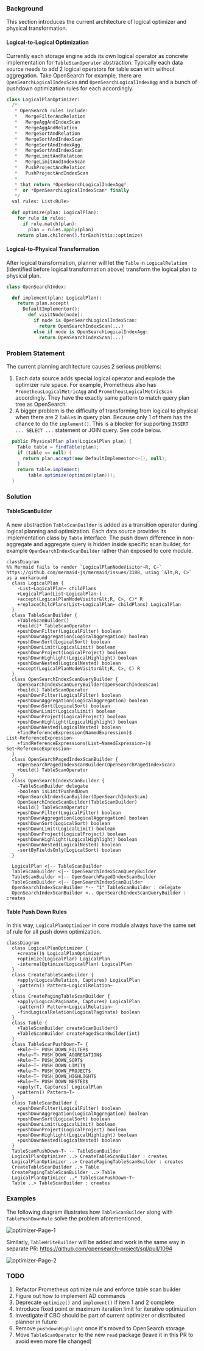 ### Background

This section introduces the current architecture of logical optimizer and physical transformation.

#### Logical-to-Logical Optimization

Currently each storage engine adds its own logical operator as concrete implementation for `TableScanOperator` abstraction. Typically each data source needs to add 2 logical operators for table scan with without aggregation. Take OpenSearch for example, there are `OpenSearchLogicalIndexScan` and `OpenSearchLogicalIndexAgg` and a bunch of pushdown optimization rules for each accordingly.

```py
class LogicalPlanOptimizer:
  /*
   * OpenSearch rules include:
   *   MergeFilterAndRelation
   *   MergeAggAndIndexScan
   *   MergeAggAndRelation
   *   MergeSortAndRelation
   *   MergeSortAndIndexScan
   *   MergeSortAndIndexAgg
   *   MergeSortAndIndexScan
   *   MergeLimitAndRelation
   *   MergeLimitAndIndexScan
   *   PushProjectAndRelation
   *   PushProjectAndIndexScan
   *
   * that return *OpenSearchLogicalIndexAgg*
   *  or *OpenSearchLogicalIndexScan* finally
   */
  val rules: List<Rule>

  def optimize(plan: LogicalPlan):
    for rule in rules:
      if rule.match(plan):
        plan = rules.apply(plan)
    return plan.children().forEach(this::optimize)
```

#### Logical-to-Physical Transformation

After logical transformation, planner will let the `Table` in `LogicalRelation` (identified before logical transformation above) transform the logical plan to physical plan.

```py
class OpenSearchIndex:

  def implement(plan: LogicalPlan):
    return plan.accept(
      DefaultImplementor():
        def visitNode(node):
          if node is OpenSearchLogicalIndexScan:
            return OpenSearchIndexScan(...)
          else if node is OpenSearchLogicalIndexAgg:
            return OpenSearchIndexScan(...)
```

### Problem Statement

The current planning architecture causes 2 serious problems:

1. Each data source adds special logical operator and explode the optimizer rule space. For example, Prometheus also has `PrometheusLogicalMetricAgg` and `PrometheusLogicalMetricScan` accordingly. They have the exactly same pattern to match query plan tree as OpenSearch.
2. A bigger problem is the difficulty of transforming from logical to physical when there are 2 `Table`s in query plan. Because only 1 of them has the chance to do the `implement()`. This is a blocker for supporting `INSERT ... SELECT ...` statement or JOIN query. See code below.

```java
  public PhysicalPlan plan(LogicalPlan plan) {
    Table table = findTable(plan);
    if (table == null) {
      return plan.accept(new DefaultImplementor<>(), null);
    }
    return table.implement(
        table.optimize(optimize(plan)));
  }
```

### Solution

#### TableScanBuilder

A new abstraction `TableScanBuilder` is added as a transition operator during logical planning and optimization. Each data source provides its implementation class by `Table` interface. The push down difference in non-aggregate and aggregate query is hidden inside specific scan builder, for example `OpenSearchIndexScanBuilder` rather than exposed to core module.

```mermaid
classDiagram
%% Mermaid fails to render `LogicalPlanNodeVisitor~R, C~` https://github.com/mermaid-js/mermaid/issues/3188, using `&lt;R, C>` as a workaround
  class LogicalPlan {
    -List~LogicalPlan~ childPlans
    +LogicalPlan(List~LogicalPlan~)
    +accept(LogicalPlanNodeVisitor&lt;R, C>, C)* R
    +replaceChildPlans(List~LogicalPlan~ childPlans) LogicalPlan
  }
  class TableScanBuilder {
    +TableScanBuilder()
    +build()* TableScanOperator
    +pushDownFilter(LogicalFilter) boolean
    +pushDownAggregation(LogicalAggregation) boolean
    +pushDownSort(LogicalSort) boolean
    +pushDownLimit(LogicalLimit) boolean
    +pushDownProject(LogicalProject) boolean
    +pushDownHighlight(LogicalHighlight) boolean
    +pushDownNested(LogicalNested) boolean
    +accept(LogicalPlanNodeVisitor&lt;R, C>, C) R
  }
  class OpenSearchIndexScanQueryBuilder {
    OpenSearchIndexScanQueryBuilder(OpenSearchIndexScan)
    +build() TableScanOperator
    +pushDownFilter(LogicalFilter) boolean
    +pushDownAggregation(LogicalAggregation) boolean
    +pushDownSort(LogicalSort) boolean
    +pushDownLimit(LogicalLimit) boolean
    +pushDownProject(LogicalProject) boolean
    +pushDownHighlight(LogicalHighlight) boolean
    +pushDownNested(LogicalNested) boolean
    +findReferenceExpression(NamedExpression)$ List~ReferenceExpression~
    +findReferenceExpressions(List~NamedExpression~)$ Set~ReferenceExpression~
  }
  class OpenSearchPagedIndexScanBuilder {
    +OpenSearchPagedIndexScanBuilder(OpenSearchPagedIndexScan)
    +build() TableScanOperator
  }
  class OpenSearchIndexScanBuilder {
    -TableScanBuilder delegate
    -boolean isLimitPushedDown
    +OpenSearchIndexScanBuilder(OpenSearchIndexScan)
    OpenSearchIndexScanBuilder(TableScanBuilder)
    +build() TableScanOperator
    +pushDownFilter(LogicalFilter) boolean
    +pushDownAggregation(LogicalAggregation) boolean
    +pushDownSort(LogicalSort) boolean
    +pushDownLimit(LogicalLimit) boolean
    +pushDownProject(LogicalProject) boolean
    +pushDownHighlight(LogicalHighlight) boolean
    +pushDownNested(LogicalNested) boolean
    -sortByFieldsOnly(LogicalSort) boolean
  }

  LogicalPlan <|-- TableScanBuilder
  TableScanBuilder <|-- OpenSearchIndexScanQueryBuilder
  TableScanBuilder <|-- OpenSearchPagedIndexScanBuilder
  TableScanBuilder <|-- OpenSearchIndexScanBuilder
  OpenSearchIndexScanBuilder *-- "1" TableScanBuilder : delegate
  OpenSearchIndexScanBuilder <.. OpenSearchIndexScanQueryBuilder : creates
```

#### Table Push Down Rules

In this way, `LogicalPlanOptimizer` in core module always have the same set of rule for all push down optimization.

```mermaid
classDiagram
  class LogicalPlanOptimizer {
    +create()$ LogicalPlanOptimizer
    +optimize(LogicalPlan) LogicalPlan
    -internalOptimize(LogicalPlan) LogicalPlan
  }
  class CreateTableScanBuilder {
    +apply(LogicalRelation, Captures) LogicalPlan
    -pattern() Pattern~LogicalRelation~
  }
  class CreatePagingTableScanBuilder {
    +apply(LogicalPaginate, Captures) LogicalPlan
    -pattern() Pattern~LogicalRelation~
    -findLogicalRelation(LogicalPaginate) boolean
  }
  class Table {
    +TableScanBuilder createScanBuilder()
    +TableScanBuilder createPagedScanBuilder(int)
  }
  class TableScanPushDown~T~ {
    +Rule~T~ PUSH_DOWN_FILTER$
    +Rule~T~ PUSH_DOWN_AGGREGATION$
    +Rule~T~ PUSH_DOWN_SORT$
    +Rule~T~ PUSH_DOWN_LIMIT$
    +Rule~T~ PUSH_DOWN_PROJECT$
    +Rule~T~ PUSH_DOWN_HIGHLIGHT$
    +Rule~T~ PUSH_DOWN_NESTED$
    +apply(T, Captures) LogicalPlan
    +pattern() Pattern~T~
  }
  class TableScanBuilder {
    +pushDownFilter(LogicalFilter) boolean
    +pushDownAggregation(LogicalAggregation) boolean
    +pushDownSort(LogicalSort) boolean
    +pushDownLimit(LogicalLimit) boolean
    +pushDownProject(LogicalProject) boolean
    +pushDownHighlight(LogicalHighlight) boolean
    +pushDownNested(LogicalNested) boolean
  }
  TableScanPushDown~T~ -- TableScanBuilder
  LogicalPlanOptimizer ..> CreateTableScanBuilder : creates
  LogicalPlanOptimizer ..> CreatePagingTableScanBuilder : creates
  CreateTableScanBuilder ..> Table
  CreatePagingTableScanBuilder ..> Table
  LogicalPlanOptimizer ..* TableScanPushDown~T~
  Table ..> TableScanBuilder : creates
```

### Examples

The following diagram illustrates how `TableScanBuilder` along with `TablePushDownRule` solve the problem aforementioned.

![optimizer-Page-1](https://user-images.githubusercontent.com/46505291/203645359-3f2fff73-a210-4bc0-a582-951a27de684d.jpg)


Similarly, `TableWriteBuilder` will be added and work in the same way in separate PR: https://github.com/opensearch-project/sql/pull/1094

![optimizer-Page-2](https://user-images.githubusercontent.com/46505291/203645380-5155fd22-71b4-49ca-8ed7-9652b005f761.jpg)

### TODO

1. Refactor Prometheus optimize rule and enforce table scan builder
2. Figure out how to implement AD commands
4. Deprecate `optimize()` and `implement()` if item 1 and 2 complete
5. Introduce fixed point or maximum iteration limit for iterative optimization
6. Investigate if CBO should be part of current optimizer or distributed planner in future
7. Remove `pushdownHighlight` once it's moved to OpenSearch storage
8. Move `TableScanOperator` to the new `read` package (leave it in this PR to avoid even more file changed)

